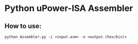 # Python uPower-ISA Assembler


## How to use:

```
python Assembler.py -i <input.asm> -o <output.(hex/bin)>
```
